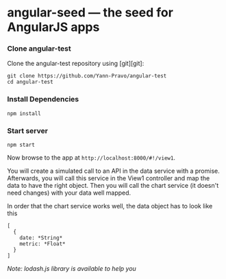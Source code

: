 # angular-seed — the seed for AngularJS apps

### Clone angular-test

Clone the angular-test repository using [git][git]:

```
git clone https://github.com/Yann-Pravo/angular-test
cd angular-test
```

### Install Dependencies

```
npm install
```

### Start server

```
npm start
```

Now browse to the app at `http://localhost:8000/#!/view1`.

You will create a simulated call to an API in the data service with a promise.
Afterwards, you will call this service in the View1 controller and map the data to have the right object.
Then you will call the chart service (it doesn't need changes) with your data well mapped.

In order that the chart service works well, the data object has to look like this
```
[
  {
    date: *String*
    metric: *Float*
  }
]
```

*Note: lodash.js library is available to help you*